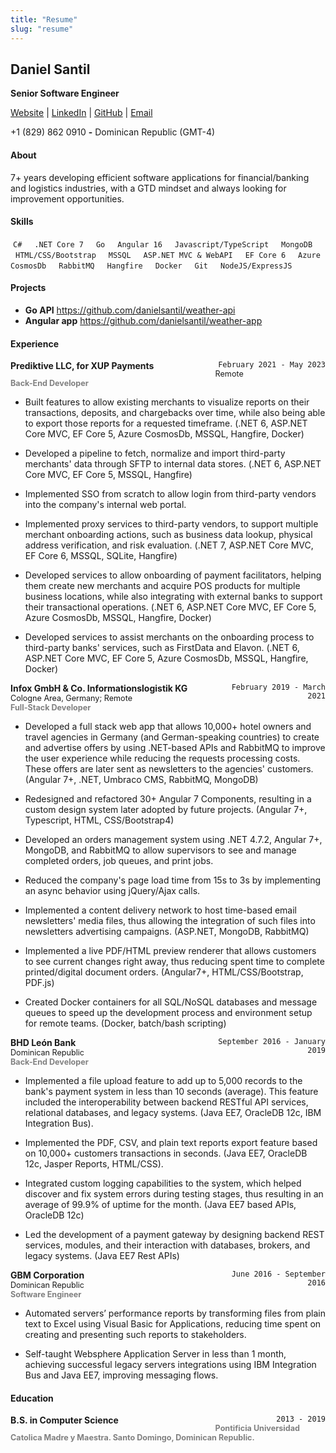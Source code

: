 ```yaml
---
title: "Resume"
slug: "resume"
---
```


## Daniel Santil
**Senior Software Engineer**

<a href="https://epic-banach-758a48.netlify.app/" target="_blank">Website</a> | 
<a href="https://www.linkedin.com/in/danielsantil/" target="_blank">LinkedIn</a> | 
<a href="https://github.com/danielsantil" target="_blank">GitHub</a> |
<a href="mailto:danielsantilh@gmail.com" target="_blank">Email</a>

+1 (829) 862 0910    **-**    Dominican Republic (GMT-4)

#### About

7+ years developing efficient software applications for financial/banking and logistics industries, with a GTD mindset and always looking for improvement opportunities. 

#### Skills
<div>
  <code style="padding: 4px; margin: 4px 4px 4px 0px;">C#</code>
  <code style="padding: 4px; margin: 4px;">.NET Core 7</code>
  <code style="padding: 4px; margin: 4px;">Go</code>
  <code style="padding: 4px; margin: 4px;">Angular 16</code>
  <code style="padding: 4px; margin: 4px;">Javascript/TypeScript</code>
  <code style="padding: 4px; margin: 4px;">MongoDB</code>
  <code style="padding: 4px; margin: 4px;">HTML/CSS/Bootstrap</code>
  <code style="padding: 4px; margin: 4px;">MSSQL</code>
  <code style="padding: 4px; margin: 4px;">ASP.NET MVC & WebAPI</code>
  <code style="padding: 4px; margin: 4px;">EF Core 6</code>
  <code style="padding: 4px; margin: 4px;">Azure CosmosDb</code>
  <code style="padding: 4px; margin: 4px;">RabbitMQ</code>
  <code style="padding: 4px; margin: 4px;">Hangfire</code>
  <code style="padding: 4px; margin: 4px;">Docker</code>
  <code style="padding: 4px; margin: 4px;">Git</code>
  <code style="padding: 4px; margin: 4px;">NodeJS/ExpressJS</code>
</div>

#### Projects

- **Go API** https://github.com/danielsantil/weather-api
- **Angular app** https://github.com/danielsantil/weather-app

#### Experience

<div>
  <div style="display: inline-block; text-align: right; width: 35%; float: right;">
    <code>February 2021 - May 2023</code>
  </div>
  <div style="display: inline-block; width: 65%; text-align: left; font-weight: bold; float: left;">
    Prediktive LLC, for XUP Payments
  </div>
  <div style="display: block; width: 100%; text-align: left; font-size: 0.9em;">
    Remote
  </div>
  <div style="display: block; width: 100%; text-align: left; font-weight: bold; font-size: 0.9em; color: gray;">
  	Back-End Developer
  </div>
</div>

- Built features to allow existing merchants to visualize reports on their transactions, deposits, and chargebacks over time, while also being able to export those reports for a requested timeframe. (.NET 6, ASP.NET Core MVC, EF Core 5, Azure CosmosDb, MSSQL, Hangfire, Docker)

- Developed a pipeline to fetch, normalize and import third-party merchants' data through SFTP to internal data stores. (.NET 6, ASP.NET Core MVC, EF Core 5, MSSQL, Hangfire)

- Implemented SSO from scratch to allow login from third-party vendors into the company's internal web portal.

- Implemented proxy services to third-party vendors, to support multiple merchant onboarding actions, such as business data lookup, physical address verification, and risk evaluation. (.NET 7, ASP.NET Core MVC, EF Core 6, MSSQL, SQLite, Hangfire)

- Developed services to allow onboarding of payment facilitators, helping them create new merchants and acquire POS products for multiple business locations, while also integrating with external banks to support their transactional operations. (.NET 6, ASP.NET Core MVC, EF Core 5, Azure CosmosDb, MSSQL, Hangfire, Docker)

- Developed services to assist merchants on the onboarding process to third-party banks' services, such as FirstData and Elavon. (.NET 6, ASP.NET Core MVC, EF Core 5, Azure CosmosDb, MSSQL, Hangfire, Docker)

<div>
  <div style="display: inline-block; text-align: right; width: 35%; float: right;">
    <code>February 2019 - March 2021</code>
  </div>
  <div style="display: inline-block; width: 65%; text-align: left; font-weight: bold; float: left;">
    Infox GmbH & Co. Informationslogistik KG
  </div>
  <div style="display: block; width: 100%; text-align: left; font-size: 0.9em;">
    Cologne Area, Germany; Remote
  </div>
  <div style="display: block; width: 100%; text-align: left; font-weight: bold; font-size: 0.9em; color: gray;">
  	Full-Stack Developer
  </div>
</div>

- Developed a full stack web app that allows 10,000+ hotel owners and travel agencies in Germany (and German-speaking countries) to create and advertise offers by using .NET-based APIs and RabbitMQ to improve the user experience while reducing the requests processing costs. These offers are later sent as newsletters to the agencies' customers. (Angular 7+, .NET, Umbraco CMS, RabbitMQ, MongoDB)

- Redesigned and refactored 30+ Angular 7 Components, resulting in a custom design system later adopted by future projects. (Angular 7+, Typescript, HTML, CSS/Bootstrap4)

- Developed an orders management system using .NET 4.7.2, Angular 7+, MongoDB, and RabbitMQ to allow supervisors to see and manage completed orders, job queues, and print jobs.

- Reduced the company's page load time from 15s to 3s by implementing an async behavior using jQuery/Ajax calls.

- Implemented a content delivery network to host time-based email newsletters' media files, thus allowing the integration of such files into newsletters advertising campaigns. (ASP.NET, MongoDB, RabbitMQ)

- Implemented a live PDF/HTML preview renderer that allows customers to see current changes right away, thus reducing spent time to complete printed/digital document orders. (Angular7+, HTML/CSS/Bootstrap, PDF.js)

- Created Docker containers for all SQL/NoSQL databases and message queues to speed up the development process and environment setup for remote teams. (Docker, batch/bash scripting)

<div>
  <div style="display: inline-block; text-align: right; width: 35%; float: right;">
    <code>September 2016 - January 2019</code>
  </div>
  <div style="display: inline-block; width: 65%; text-align: left; font-weight: bold; float: left;">
    BHD León Bank
  </div>
  <div style="display: block; width: 100%; text-align: left; font-size: 0.9em;">
    Dominican Republic
  </div>
  <div style="display: block; width: 100%; text-align: left; font-weight: bold; font-size: 0.9em; color: gray;">
  	Back-End Developer
	</div>
</div>

- Implemented a file upload feature to add up to 5,000 records to the bank's payment system in less than 10 seconds (average). This feature included the interoperability between backend RESTful API services, relational databases, and legacy systems. (Java EE7, OracleDB 12c, IBM Integration Bus).

- Implemented the PDF, CSV, and plain text reports export feature based on 10,000+ customers transactions in seconds. (Java EE7, OracleDB 12c, Jasper Reports, HTML/CSS).

- Integrated custom logging capabilities to the system, which helped discover and fix system errors during testing stages, thus resulting in an average of 99.9% of uptime for the month. (Java EE7 based APIs, OracleDB 12c)

- Led the development of a payment gateway by designing backend REST services, modules, and their interaction with databases, brokers, and legacy systems. (Java EE7 Rest APIs)

<div>
  <div style="display: inline-block; text-align: right; width: 30%; float: right;">
    <code>June 2016 - September 2016</code>
  </div>
  <div style="display: inline-block; width: 70%; text-align: left; font-weight: bold; float: left;">
    GBM Corporation
  </div>
  <div style="display: block; width: 100%; text-align: left; font-size: 0.9em;">
    Dominican Republic
  </div>
  <div style="display: block; width: 100%; text-align: left; font-weight: bold; font-size: 0.9em; color: gray;">
  	Software Engineer
  </div>
</div>

- Automated servers’ performance reports by transforming files from plain text to Excel using Visual Basic for Applications, reducing time spent on creating and presenting such reports to stakeholders.

- Self-taught Websphere Application Server in less than 1 month, achieving successful legacy servers integrations using IBM Integration Bus and Java EE7, improving messaging flows.


#### Education

<div>
  <div style="display: inline-block; text-align: right; width: 35%; float: right;">
    <code>2013 - 2019</code>
  </div>
  <div style="display: inline-block; width: 65%; text-align: left; font-weight: bold; float: left;">
    B.S. in Computer Science
  </div>
  <div style="display: block; width: 100%; text-align: left; font-weight: bold; font-size: 0.9em; color: gray;">
  	Pontificia Universidad Catolica Madre y Maestra. Santo Domingo, Dominican Republic.
  </div>
</div>